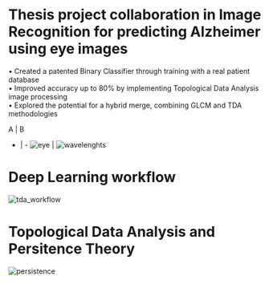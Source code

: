 # Thesis project collaboration in Image Recognition for predicting Alzheimer using eye images
• Created a patented Binary Classifier through training with a real patient database <br />
• Improved accuracy up to 80% by implementing Topological Data Analysis image processing <br />
• Explored the potential for a hybrid merge, combining GLCM and TDA methodologies <br />

A | B
- | - 
![eye](https://github.com/JonPilarte/TDA_Deep-Learning/assets/98784746/c2aadc12-c74e-4adc-aec8-32075711fa13)
 | ![wavelenghts](https://github.com/JonPilarte/TDA_Deep-Learning/assets/98784746/fca6df3c-0eae-426d-87f6-ea9dfcd8376c)


# Deep Learning workflow
![tda_workflow](https://github.com/JonPilarte/TDA_Deep-Learning/assets/98784746/3af7a57e-03cd-4f65-a781-69fd57ebba27)

# Topological Data Analysis and Persitence Theory
![persistence](https://github.com/JonPilarte/TDA_Deep-Learning/assets/98784746/4cf6e771-692e-4672-bd83-9f611cc111ba)



